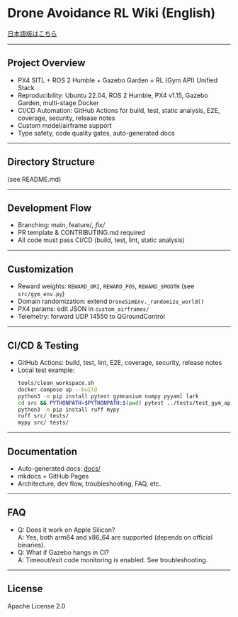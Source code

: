 # Drone Avoidance RL Wiki (English)

[日本語版はこちら](wiki_ja.md)

---

## Project Overview

- PX4 SITL + ROS 2 Humble + Gazebo Garden + RL (Gym API) Unified Stack
- Reproducibility: Ubuntu 22.04, ROS 2 Humble, PX4 v1.15, Gazebo Garden, multi-stage Docker
- CI/CD Automation: GitHub Actions for build, test, static analysis, E2E, coverage, security, release notes
- Custom model/airframe support
- Type safety, code quality gates, auto-generated docs

---

## Directory Structure

(see README.md)

---

## Development Flow
- Branching: main, feature/*, fix/*
- PR template & CONTRIBUTING.md required
- All code must pass CI/CD (build, test, lint, static analysis)

---

## Customization
- Reward weights: `REWARD_ORI`, `REWARD_POS`, `REWARD_SMOOTH` (see `src/gym_env.py`)
- Domain randomization: extend `DroneSimEnv._randomize_world()`
- PX4 params: edit JSON in `custom_airframes/`
- Telemetry: forward UDP 14550 to QGroundControl

---

## CI/CD & Testing
- GitHub Actions: build, test, lint, E2E, coverage, security, release notes
- Local test example:
  ```bash
  tools/clean_workspace.sh
  docker compose up --build
  python3 -m pip install pytest gymnasium numpy pyyaml lark
  cd src && PYTHONPATH=$PYTHONPATH:$(pwd) pytest ../tests/test_gym_api.py
  python3 -m pip install ruff mypy
  ruff src/ tests/
  mypy src/ tests/
  ```

---

## Documentation
- Auto-generated docs: [docs/](../docs/)
- mkdocs + GitHub Pages
- Architecture, dev flow, troubleshooting, FAQ, etc.

---

## FAQ
- Q: Does it work on Apple Silicon?  
  A: Yes, both arm64 and x86_64 are supported (depends on official binaries).
- Q: What if Gazebo hangs in CI?  
  A: Timeout/exit code monitoring is enabled. See troubleshooting.

---

## License
Apache License 2.0 